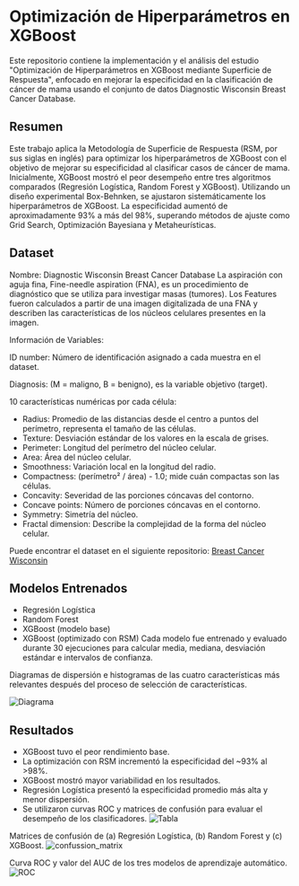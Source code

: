 # Optimización de Hiperparámetros en XGBoost 
Este repositorio contiene la implementación y el análisis del estudio "Optimización de Hiperparámetros en XGBoost mediante Superficie de Respuesta", enfocado en mejorar la especificidad en la clasificación de cáncer de mama usando el conjunto de datos Diagnostic Wisconsin Breast Cancer Database.

## Resumen
Este trabajo aplica la Metodología de Superficie de Respuesta (RSM, por sus siglas en inglés) para optimizar los hiperparámetros de XGBoost con el objetivo de mejorar su especificidad al clasificar casos de cáncer de mama. Inicialmente, XGBoost mostró el peor desempeño entre tres algoritmos comparados (Regresión Logística, Random Forest y XGBoost). Utilizando un diseño experimental Box-Behnken, se ajustaron sistemáticamente los hiperparámetros de XGBoost. La especificidad aumentó de aproximadamente 93% a más del 98%, superando métodos de ajuste como Grid Search, Optimización Bayesiana y Metaheurísticas.

## Dataset

Nombre: Diagnostic Wisconsin Breast Cancer Database
La aspiración con aguja fina, Fine-needle aspiration (FNA), es un procedimiento de diagnóstico que se utiliza para investigar masas (tumores). Los Features fueron calculados a partir de una imagen digitalizada de una FNA y describen las características de los núcleos celulares presentes en la imagen.

Información de Variables:

ID number: Número de identificación asignado a cada muestra en el dataset.

Diagnosis: (M = maligno, B = benigno), es la variable objetivo (target).

10 características numéricas por cada célula:
- Radius: Promedio de las distancias desde el centro a puntos del perímetro, representa el tamaño de las células.
- Texture: Desviación estándar de los valores en la escala de grises.
- Perimeter: Longitud del perímetro del núcleo celular.
- Area: Área del núcleo celular.
- Smoothness: Variación local en la longitud del radio.
- Compactness: (perímetro² / área) - 1.0; mide cuán compactas son las células.
- Concavity: Severidad de las porciones cóncavas del contorno.
- Concave points: Número de porciones cóncavas en el contorno.
- Symmetry: Simetría del núcleo.
- Fractal dimension: Describe la complejidad de la forma del núcleo celular.

Puede encontrar el dataset en el siguiente repositorio: [Breast Cancer Wisconsin](https://archive.ics.uci.edu/dataset/17/breast+cancer+wisconsin+diagnostic)

## Modelos Entrenados

- Regresión Logística
- Random Forest
- XGBoost (modelo base)
- XGBoost (optimizado con RSM)
Cada modelo fue entrenado y evaluado durante 30 ejecuciones para calcular media, mediana, desviación estándar e intervalos de confianza.

Diagramas de dispersión e histogramas de las cuatro características más relevantes después del proceso de selección de características.

![Diagrama](https://github.com/user-attachments/assets/30405aac-3c7d-488c-9232-6cc6a5b22975)


## Resultados

- XGBoost tuvo el peor rendimiento base.
- La optimización con RSM incrementó la especificidad del ~93% al >98%.
- XGBoost mostró mayor variabilidad en los resultados.
- Regresión Logística presentó la especificidad promedio más alta y menor dispersión.
- Se utilizaron curvas ROC y matrices de confusión para evaluar el desempeño de los clasificadores.
![Tabla](https://github.com/user-attachments/assets/51005491-03dc-4fd8-9a2c-6d5190f9f636)

Matrices de confusión de (a) Regresión Logística, (b) Random Forest y (c) XGBoost.
![confussion_matrix](https://github.com/user-attachments/assets/c1e02e17-9108-47da-b27f-b0fc79afcb97)

Curva ROC y valor del AUC de los tres modelos de aprendizaje automático.
![ROC](https://github.com/user-attachments/assets/489690cf-53df-4b20-8d3c-d7338bbccbe7)



